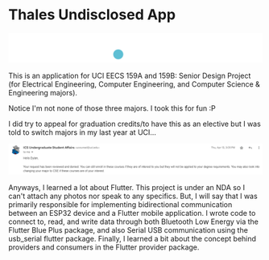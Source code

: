 # Thales Undisclosed App

![Thales Logo](/projects/mobile/thales/thales.png)

This is an application for UCI EECS 159A and 159B: Senior Design Project (for Electrical Engineering, Computer Engineering, and Computer Science & Engineering majors).

Notice I'm not none of those three majors. I took this for fun :P

I did try to appeal for graduation credits/to have this as an elective but I was told to switch majors in my last year at UCI...

![Screenshot of Email from ICS Counselors](/projects/mobile/thales/petition_result.png)

Anyways, I learned a lot about Flutter. This project is under an NDA so I can't attach any photos nor speak to any specifics. But, I will say that I was primarily responsible for implementing bidirectional communication between an ESP32 device and a Flutter mobile application. I wrote code to connect to, read, and write data through both Bluetooth Low Energy via the Flutter Blue Plus package, and also Serial USB communication using the usb_serial flutter package. Finally, I learned a bit about the concept behind providers and consumers in the Flutter provider package.

